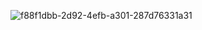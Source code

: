 ![f88f1dbb-2d92-4efb-a301-287d76331a31](https://github.com/Ptashe4ka7979/Pta/assets/172434911/aca13e0a-2bbf-4ab4-9f99-5fa9e962449a)
